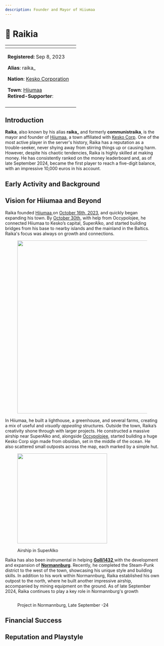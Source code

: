 ```yaml
---
description: Founder and Mayor of Hiiumaa
---
```


# 👤 Raikia

<table data-view="cards" data-full-width="false"><thead><tr><th></th><th data-hidden data-card-cover data-type="files"></th></tr></thead><tbody><tr><td><p><strong>Registered:</strong> Sep 8, 2023</p><p><strong>Alias</strong>: raika_</p><p><strong>Nation</strong>: <a href="../nations/kesko-corporation.md">Kesko Corporation</a></p><p><strong>Town</strong>: <a href="../towns/hiiumaa.md">Hiiumaa</a><br><strong>Retired-Supporter</strong>: <img src="../../../.gitbook/assets/RetiredKala.png" alt="" data-size="line"></p></td><td></td></tr><tr><td><img src="../../../.gitbook/assets/communistraikia-skin.png" alt=""></td><td></td></tr></tbody></table>

## Introduction

**Raika**, also known by his alias **raika\_** and formerly **communistraika**, is the mayor and founder of [Hiiumaa](../towns/hiiumaa.md), a town affiliated with [Kesko Corp](../nations/kesko-corporation.md). One of the most active player in the server's history, Raika has a reputation as a trouble-seeker, never shying away from stirring things up or causing harm. However, despite his chaotic tendencies, Raika is highly skilled at making money. He has consistently ranked on the money leaderboard and, as of late September 2024, became the first player to reach a five-digit balance, with an impressive 10,000 euros in his account.

## Early Activity and Background

## Vision for Hiiumaa and Beyond

Raika founded [Hiiumaa ](../towns/hiiumaa.md)on [October 16th, 2023](../../../server-dates/october-23.md#oct-16), and quickly began expanding his town. By [October 30th](../../../server-dates/october-23.md#oct-30), with help from Occypolojee, he connected Hiiumaa to Kesko’s capital, SuperAlko, and started building bridges from his base to nearby islands and the mainland in the Baltics. Raika's focus was always on growth and connections.

<figure><img src="../../../.gitbook/assets/image (129).png" alt="" width="563"><figcaption></figcaption></figure>

In Hiiumaa, he built a lighthouse, a greenhouse, and several farms, creating a mix of useful and _visually appealing_ structures. Outside the town, Raika’s creativity shone through with larger projects. He constructed a massive airship near SuperAlko and, alongside [Occypolojee](occypolojee.md), started building a huge Kesko Corp sign made from obsidian, set in the middle of the ocean. He also scattered small outposts across the map, each marked by a simple hut.

<figure><img src="../../../.gitbook/assets/image (128).png" alt="" width="293"><figcaption><p>Airship in SuperAlko</p></figcaption></figure>

Raika has also been instrumental in helping [**Golli1432** ](golli1432.md)with the development and expansion of [**Normannburg**](../towns/normannburg.md). Recently, he completed the Steam-Punk district to the west of the town, showcasing his unique style and building skills. In addition to his work within Normannburg, Raika established his own outpost to the north, where he built another impressive airship, accompanied by mining equipment on the ground. As of late September 2024, Raika continues to play a key role in Normannburg's growth

<figure><img src="../../../.gitbook/assets/image (130).png" alt=""><figcaption><p>Project in Normannburg, Late September -24</p></figcaption></figure>

## Financial Success

## Reputation and Playstyle
